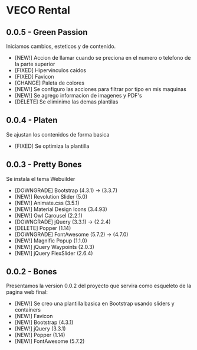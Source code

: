 # VECO Rental

## 0.0.5 - Green Passion

Iniciamos cambios, esteticos y de contenido.

* [NEW!] Accion de llamar cuando se preciona en el numero o telefono de la parte superior
* [FIXED] Hipervinculos caidos
* [FIXED] Favicon
* [CHANGE] Paleta de colores
* [NEW!] Se configuro las acciones para filtrar por tipo en mis maquinas
* [NEW!] Se agrego informacion de imagenes y PDF's
* [DELETE] Se eliminimo las demas plantilas

## 0.0.4 - Platen

Se ajustan los contenidos de forma basica

* [FIXED] Se optimiza la plantilla

## 0.0.3 - Pretty Bones

Se instala el tema Webuilder

* [DOWNGRADE] Bootstrap (4.3.1) -> (3.3.7)
* [NEW!] Revolution Slider (5.0)
* [NEW!] Animate.css (3.5.1)
* [NEW!] Material Design Icons (3.4.93)
* [NEW!] Owl Carousel (2.2.1)
* [DOWNGRADE] jQuery (3.3.1) -> (2.2.4)
* [DELETE] Popper (1.14)
* [DOWNGRADE] FontAwesome (5.7.2) -> (4.7.0)
* [NEW!] Magnific Popup (1.1.0)
* [NEW!] jQuery Waypoints (2.0.3)
* [NEW!] jQuery FlexSlider (2.6.4)

## 0.0.2 - Bones

Presentamos la version 0.0.2 del proyecto que servira como esqueleto de la pagina web final:

* [NEW!] Se creo una plantilla basica en Bootstrap usando sliders y containers
* [NEW!] Favicon
* [NEW!] Bootstrap (4.3.1)
* [NEW!] jQuery (3.3.1)
* [NEW!] Popper (1.14)
* [NEW!] FontAwesome (5.7.2)